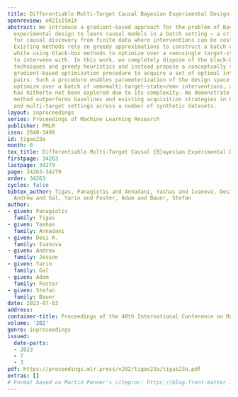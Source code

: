 ```yaml
---
title: Differentiable Multi-Target Causal Bayesian Experimental Design
openreview: oR2IsISm1X
abstract: We introduce a gradient-based approach for the problem of Bayesian optimal
  experimental design to learn causal models in a batch setting — a critical component
  for causal discovery from finite data where interventions can be costly or risky.
  Existing methods rely on greedy approximations to construct a batch of experiments
  while using black-box methods to optimize over a <em>single target-state</em> pair
  to intervene with. In this work, we completely dispose of the black-box optimization
  techniques and greedy heuristics and instead propose a conceptually simple end-to-end
  gradient-based optimization procedure to acquire a set of optimal intervention target-value
  pairs. Such a procedure enables parameterization of the design space to efficiently
  optimize over a batch of <em>multi-target-state</em> interventions, a setting which
  has hitherto not been explored due to its complexity. We demonstrate that our proposed
  method outperforms baselines and existing acquisition strategies in both single-target
  and multi-target settings across a number of synthetic datasets.
layout: inproceedings
series: Proceedings of Machine Learning Research
publisher: PMLR
issn: 2640-3498
id: tigas23a
month: 0
tex_title: Differentiable Multi-Target Causal {B}ayesian Experimental Design
firstpage: 34263
lastpage: 34279
page: 34263-34279
order: 34263
cycles: false
bibtex_author: Tigas, Panagiotis and Annadani, Yashas and Ivanova, Desi R. and Jesson,
  Andrew and Gal, Yarin and Foster, Adam and Bauer, Stefan
author:
- given: Panagiotis
  family: Tigas
- given: Yashas
  family: Annadani
- given: Desi R.
  family: Ivanova
- given: Andrew
  family: Jesson
- given: Yarin
  family: Gal
- given: Adam
  family: Foster
- given: Stefan
  family: Bauer
date: 2023-07-03
address: 
container-title: Proceedings of the 40th International Conference on Machine Learning
volume: '202'
genre: inproceedings
issued:
  date-parts:
  - 2023
  - 7
  - 3
pdf: https://proceedings.mlr.press/v202/tigas23a/tigas23a.pdf
extras: []
# Format based on Martin Fenner's citeproc: https://blog.front-matter.io/posts/citeproc-yaml-for-bibliographies/
---
```

